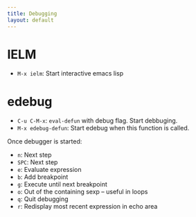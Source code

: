 ```yaml
---
title: Debugging
layout: default
---
```


# IELM

- `M-x ielm`: Start interactive emacs lisp


# edebug

- `C-u C-M-x`: `eval-defun` with debug flag.  Start debbuging.
- `M-x edebug-defun`: Start edebug when this function is called.

Once debugger is started:

- `n`: Next step
- `SPC`: Next step
- `e`: Evaluate expression
- `b`: Add breakpoint
- `g`: Execute until next breakpoint
- `o`: Out of the containing sexp – useful in loops
- `q`: Quit debugging
- `r`: Redisplay most recent expression in echo area
